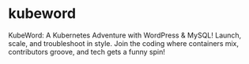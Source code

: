# kubeword
KubeWord: A Kubernetes Adventure with WordPress &amp; MySQL! Launch, scale, and troubleshoot in style. Join the coding where containers mix, contributors groove, and tech gets a funny spin!
